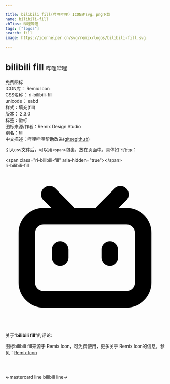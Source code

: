 ```yaml
---

title: bilibili fill(哔哩哔哩) ICON转svg、png下载
name: bilibili-fill
zhTips: 哔哩哔哩
tags: ["logos"]
search: fill
image: https://iconhelper.cn/svg/remix/logos/bilibili-fill.svg

---
```


# bilibili fill  <small style="font-size: 60%;font-weight: 100">哔哩哔哩</small>


<div class="detail-page">
<p>
<span><span class="badge-success badge">免费图标</span> </span>
<br/>
<span>
ICON库：
<span class="badge-secondary badge">Remix Icon</span> 
</span>
<br/>
<span>
CSS名称：
<span class="badge-secondary badge">ri-bilibili-fill</span> 
</span>
<br/>
<span>
unicode：
<span class="badge-secondary badge">eabd</span> 
<copy-btn content='eabd' btn-title=""></copy-btn>
<copy-btn :content='String.fromCodePoint(parseInt("eabd", 16))' btn-title="复制U"></copy-btn>
</span><br/><span>样式：<span class="badge-light badge">填充(fill)</span></span>
<br/>
<span>
版本：
<span class="badge-secondary badge">2.3.0</span> 
</span><br/><span>标签：<span class="badge-light badge"><router-link to="/tags/logos.html">徽标</router-link></span></span>
<br/>
<span>图标来源/作者：<span class="badge-light badge">Remix Design Studio</span></span> 
<br/>
<span>别名：<span class="badge-light badge">fill</span></span><br/><span class="zh-detail">中文描述：<span class="badge-primary badge">哔哩哔哩</span><span class="help-link"><span>帮助改进</span>(<a href="https://gitee.com/liuwave/icon-helper/edit/master/json/remix/logos/bilibili-fill.json" target="_blank" rel="noopener noreferrer">gitee</a><a href="https://github.com/liuwave/icon-helper/edit/master/json/remix/logos/bilibili-fill.json" target="_blank" rel="noopener noreferrer">github</a></span>)</span><br/>
</p>
</div>
<div class="alert alert-dark">
  <i class="ri-bilibili-fill ri-xs"></i>
  <i class="ri-bilibili-fill ri-sm"></i>
  <i class="ri-bilibili-fill ri-lg"></i>
  <i class="ri-bilibili-fill ri-2x"></i>
  <i class="ri-bilibili-fill ri-3x"></i>
  <i class="ri-bilibili-fill ri-5x"></i>
  <i class="ri-bilibili-fill ri-7x"></i>
</div>
<div>
  <p>引入css文件后，可以用<code>&lt;span&gt;</code>包裹，放在页面中。具体如下所示：    
  </p>
  <div class="alert alert-primary" style="font-size: 14px">
    &lt;span class="ri-bilibili-fill" aria-hidden="true"&gt;&lt;/span&gt;
    <copy-btn content='<span class="ri-bilibili-fill" aria-hidden="true"></span>'></copy-btn>
  </div>
  <div class="alert alert-secondary">
    <i class="ri-bilibili-fill"
    style="font-size: 24px"
    aria-hidden="true"></i> ri-bilibili-fill
    <copy-btn content="ri-bilibili-fill" btn-title="复制图标名称"></copy-btn>
  </div>
</div>
<div id="svg" class="svg-wrap">
<svg xmlns="http://www.w3.org/2000/svg" viewBox="0 0 24 24">
    <g>
        <path fill="none" d="M0 0h24v24H0z"/>
        <path d="M18.223 3.086a1.25 1.25 0 0 1 0 1.768L17.08 5.996h1.17A3.75 3.75 0 0 1 22 9.747v7.5a3.75 3.75 0 0 1-3.75 3.75H5.75A3.75 3.75 0 0 1 2 17.247v-7.5a3.75 3.75 0 0 1 3.75-3.75h1.166L5.775 4.855a1.25 1.25 0 1 1 1.767-1.768l2.652 2.652c.079.079.145.165.198.257h3.213c.053-.092.12-.18.199-.258l2.651-2.652a1.25 1.25 0 0 1 1.768 0zm.027 5.42H5.75a1.25 1.25 0 0 0-1.247 1.157l-.003.094v7.5c0 .659.51 1.199 1.157 1.246l.093.004h12.5a1.25 1.25 0 0 0 1.247-1.157l.003-.093v-7.5c0-.69-.56-1.25-1.25-1.25zm-10 2.5c.69 0 1.25.56 1.25 1.25v1.25a1.25 1.25 0 1 1-2.5 0v-1.25c0-.69.56-1.25 1.25-1.25zm7.5 0c.69 0 1.25.56 1.25 1.25v1.25a1.25 1.25 0 1 1-2.5 0v-1.25c0-.69.56-1.25 1.25-1.25z"/>
    </g>
</svg>

</div>
<detail full-name='ri-bilibili-fill'></detail>  
<div class="icon-detail__container">
<p>关于“<b>bilibili fill</b>”的评论:</p>
</div>
<Vssue title="关于“bilibili fill”的评论" />    
<div><p>图标bilibili fill来源于 Remix Icon，可免费使用，更多关于  Remix Icon的信息，参见：<a target="_blank" href="https://iconhelper.cn/remix.html">Remix Icon</a>
</p></div>

<div style="padding:2rem 0 " class="page-nav"><p class="inner"><span class="prev">←<router-link to="/icon/logos/mastercard-line.html">mastercard line</router-link></span> <span class="next"><router-link to="/icon/logos/bilibili-line.html">bilibili line</router-link>→</span></p></div>
